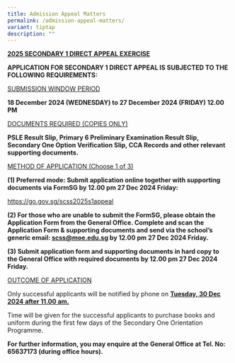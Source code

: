 ```yaml
---
title: Admission Appeal Matters
permalink: /admission-appeal-matters/
variant: tiptap
description: ""
---
```

<p><strong><u>2025 SECONDARY 1 DIRECT APPEAL EXERCISE</u></strong>
</p>
<p><strong>APPLICATION FOR SECONDARY 1 DIRECT APPEAL IS SUBJECTED TO THE FOLLOWING REQUIREMENTS:</strong>
</p>
<p><u>SUBMISSION WINDOW PERIOD</u>
</p>
<p><strong>18 December 2024 (WEDNESDAY) to 27 December 2024 (FRIDAY) 12.00 PM</strong>
</p>
<p><u>DOCUMENTS REQUIRED (COPIES ONLY)</u>
</p>
<p><strong>PSLE Result Slip, Primary 6 Preliminary Examination Result Slip, Secondary One Option Verification Slip, CCA Records and other relevant supporting documents.</strong>
</p>
<p><u>METHOD OF APPLICATION (Choose 1 of 3)</u>
</p>
<p><strong>(1) Preferred mode: Submit application online together with supporting documents via FormSG by 12.00 pm 27 Dec 2024 Friday:</strong>
</p>
<p><a href="https://go.gov.sg/scss2025s1appeal" rel="noopener nofollow" target="_blank">https://go.gov.sg/scss2025s1appeal</a>
</p>
<p><strong>(2) For those who are unable to submit the FormSG, please obtain the Application Form from the General Office. Complete and scan the Application Form &amp; supporting documents and send via the school’s generic email: <a href="mailto:scss@moe.edu.sg" rel="noopener noreferrer nofollow" target="_blank">scss@moe.edu.sg</a> by 12.00 pm 27 Dec 2024 Friday.</strong>
</p>
<p><strong>(3) Submit application form and supporting documents in hard copy to the General Office with required documents by 12.00 pm 27 Dec 2024 Friday.</strong>
</p>
<p><u>OUTCOME OF APPLICATION</u>
</p>
<p>Only successful applicants will be notified by phone on <strong><u>Tuesday, 30 Dec 2024 after 11.00 am.</u></strong>
</p>
<p>Time will be given for the successful applicants to purchase books and
uniform during the first few days of the Secondary One Orientation Programme.</p>
<p><strong>For further information, you may enquire at the General Office at Tel. No: 65637173 (during office hours).</strong>
</p>
<p></p>
